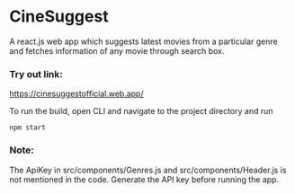 # CineSuggest
A react.js web app which suggests latest movies from a particular genre and fetches information of any movie through search box.

### Try out link:
https://cinesuggestofficial.web.app/

To run the build, open CLI and navigate to the project directory and run 
```
npm start
```

### Note:
The ApiKey in src/components/Genres.js and src/components/Header.js is not mentioned in the code. Generate the API key before running the app.
